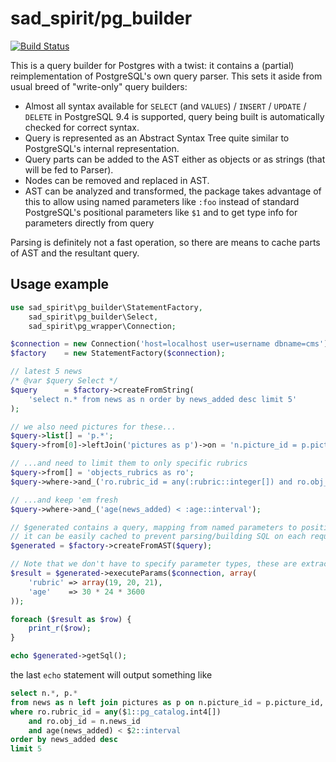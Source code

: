 # sad_spirit/pg_builder

[![Build Status](https://travis-ci.org/sad-spirit/pg-builder.svg?branch=master)](https://travis-ci.org/sad-spirit/pg-builder)

This is a query builder for Postgres with a twist: it contains a (partial) reimplementation of PostgreSQL's own
query parser. This sets it aside from usual breed of "write-only" query builders:

* Almost all syntax available for `SELECT` (and `VALUES`) / `INSERT` / `UPDATE` / `DELETE` in PostgreSQL 9.4
  is supported, query being built is automatically checked for correct syntax.
* Query is represented as an Abstract Syntax Tree quite similar to PostgreSQL's internal representation.
* Query parts can be added to the AST either as objects or as strings (that will be fed to Parser).
* Nodes can be removed and replaced in AST.
* AST can be analyzed and transformed, the package takes advantage of this to allow using named parameters like
  `:foo` instead of standard PostgreSQL's positional parameters like `$1` and to get type info for parameters directly
  from query

Parsing is definitely not a fast operation, so there are means to cache parts of AST and the resultant query.

## Usage example

```PHP
use sad_spirit\pg_builder\StatementFactory,
    sad_spirit\pg_builder\Select,
    sad_spirit\pg_wrapper\Connection;

$connection = new Connection('host=localhost user=username dbname=cms');
$factory    = new StatementFactory($connection);

// latest 5 news
/* @var $query Select */
$query      = $factory->createFromString(
    'select n.* from news as n order by news_added desc limit 5'
);

// we also need pictures for these...
$query->list[] = 'p.*';
$query->from[0]->leftJoin('pictures as p')->on = 'n.picture_id = p.picture_id';

// ...and need to limit them to only specific rubrics
$query->from[] = 'objects_rubrics as ro';
$query->where->and_('ro.rubric_id = any(:rubric::integer[]) and ro.obj_id = n.news_id');

// ...and keep 'em fresh
$query->where->and_('age(news_added) < :age::interval');

// $generated contains a query, mapping from named parameters to positional ones, types info
// it can be easily cached to prevent parsing/building SQL on each request
$generated = $factory->createFromAST($query);

// Note that we don't have to specify parameter types, these are extracted from query
$result = $generated->executeParams($connection, array(
    'rubric' => array(19, 20, 21),
    'age'    => 30 * 24 * 3600
));

foreach ($result as $row) {
    print_r($row);
}

echo $generated->getSql();
```
the last `echo` statement will output something like
```SQL
select n.*, p.*
from news as n left join pictures as p on n.picture_id = p.picture_id, objects_rubrics as ro
where ro.rubric_id = any($1::pg_catalog.int4[])
    and ro.obj_id = n.news_id
    and age(news_added) < $2::interval
order by news_added desc
limit 5
```